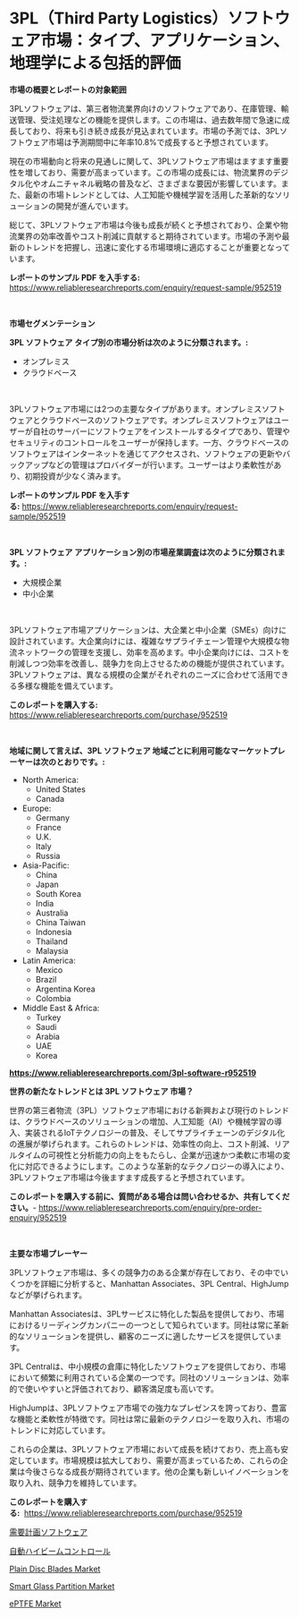 <p><h1>3PL（Third Party Logistics）ソフトウェア市場：タイプ、アプリケーション、地理学による包括的評価</h1></p><p><strong>市場の概要とレポートの対象範囲</strong></p>
<p><p>3PLソフトウェアは、第三者物流業界向けのソフトウェアであり、在庫管理、輸送管理、受注処理などの機能を提供します。この市場は、過去数年間で急速に成長しており、将来も引き続き成長が見込まれています。市場の予測では、3PLソフトウェア市場は予測期間中に年率10.8%で成長すると予想されています。</p><p>現在の市場動向と将来の見通しに関して、3PLソフトウェア市場はますます重要性を増しており、需要が高まっています。この市場の成長には、物流業界のデジタル化やオムニチャネル戦略の普及など、さまざまな要因が影響しています。また、最新の市場トレンドとしては、人工知能や機械学習を活用した革新的なソリューションの開発が進んでいます。</p><p>総じて、3PLソフトウェア市場は今後も成長が続くと予想されており、企業や物流業界の効率改善やコスト削減に貢献すると期待されています。市場の予測や最新のトレンドを把握し、迅速に変化する市場環境に適応することが重要となっています。</p></p>
<p><strong>レポートのサンプル PDF を入手する:</strong> <a href="https://www.reliableresearchreports.com/enquiry/request-sample/952519">https://www.reliableresearchreports.com/enquiry/request-sample/952519</a></p>
<p>&nbsp;</p>
<p><strong>市場セグメンテーション</strong></p>
<p><strong>3PL ソフトウェア タイプ別の市場分析は次のように分類されます。:</strong></p>
<p><ul><li>オンプレミス</li><li>クラウドベース</li></ul></p>
<p>&nbsp;</p>
<p><p>3PLソフトウェア市場には2つの主要なタイプがあります。オンプレミスソフトウェアとクラウドベースのソフトウェアです。オンプレミスソフトウェアはユーザーが自社のサーバーにソフトウェアをインストールするタイプであり、管理やセキュリティのコントロールをユーザーが保持します。一方、クラウドベースのソフトウェアはインターネットを通じてアクセスされ、ソフトウェアの更新やバックアップなどの管理はプロバイダーが行います。ユーザーはより柔軟性があり、初期投資が少なく済みます。</p></p>
<p><strong>レポートのサンプル PDF を入手する:</strong>&nbsp;<a href="https://www.reliableresearchreports.com/enquiry/request-sample/952519">https://www.reliableresearchreports.com/enquiry/request-sample/952519</a></p>
<p>&nbsp;</p>
<p><strong> 3PL ソフトウェア アプリケーション別の市場産業調査は次のように分類されます。:</strong></p>
<p><ul><li>大規模企業</li><li>中小企業</li></ul></p>
<p>&nbsp;</p>
<p><p>3PLソフトウェア市場アプリケーションは、大企業と中小企業（SMEs）向けに設計されています。大企業向けには、複雑なサプライチェーン管理や大規模な物流ネットワークの管理を支援し、効率を高めます。中小企業向けには、コストを削減しつつ効率を改善し、競争力を向上させるための機能が提供されています。3PLソフトウェアは、異なる規模の企業がそれぞれのニーズに合わせて活用できる多様な機能を備えています。</p></p>
<p><strong>このレポートを購入する:</strong>&nbsp; <a href="https://www.reliableresearchreports.com/purchase/952519">https://www.reliableresearchreports.com/purchase/952519</a></p>
<p>&nbsp;</p>
<p><strong>地域に関して言えば、3PL ソフトウェア 地域ごとに利用可能なマーケットプレーヤーは次のとおりです。:</strong></p>
<p><ul>
    <li>
        North America:
        <ul>
            <li>United States</li>
            <li>Canada</li>
        </ul>
    </li>
    <li>
        Europe:
        <ul>
            <li>Germany</li>
            <li>France</li>
            <li>U.K.</li>
            <li>Italy</li>
            <li>Russia</li>
        </ul>
    </li>
    <li>
        Asia-Pacific:
        <ul>
            <li>China</li>
            <li>Japan</li>
            <li>South Korea</li>
            <li>India</li>
            <li>Australia</li>
            <li>China Taiwan</li>
            <li>Indonesia</li>
            <li>Thailand</li>
            <li>Malaysia</li>
        </ul>
    </li>
    <li>
        Latin America:
        <ul>
            <li>Mexico</li>
            <li>Brazil</li>
            <li>Argentina Korea</li>
            <li>Colombia</li>
        </ul>
    </li>
    <li>
        Middle East & Africa:
        <ul>
            <li>Turkey</li>
            <li>Saudi</li>
            <li>Arabia</li>
            <li>UAE</li>
            <li>Korea</li>
        </ul>
    </li>
    </ul></p>
<p><strong><a href="https://www.reliableresearchreports.com/3pl-software-r952519">https://www.reliableresearchreports.com/3pl-software-r952519</a></strong>&nbsp;</p>
<p><strong>世界の新たなトレンドとは 3PL ソフトウェア 市場？</strong></p>
<p><p>世界の第三者物流（3PL）ソフトウェア市場における新興および現行のトレンドは、クラウドベースのソリューションの増加、人工知能（AI）や機械学習の導入、実装されるIoTテクノロジーの普及、そしてサプライチェーンのデジタル化の進展が挙げられます。これらのトレンドは、効率性の向上、コスト削減、リアルタイムの可視性と分析能力の向上をもたらし、企業が迅速かつ柔軟に市場の変化に対応できるようにします。このような革新的なテクノロジーの導入により、3PLソフトウェア市場は今後ますます成長すると予想されています。</p></p>
<p><strong>このレポートを購入する前に、質問がある場合は問い合わせるか、共有してください。</strong>- <a href="https://www.reliableresearchreports.com/enquiry/pre-order-enquiry/952519">https://www.reliableresearchreports.com/enquiry/pre-order-enquiry/952519</a></p>
<p>&nbsp;</p>
<p><strong>主要な市場プレーヤー</strong></p>
<p><p>3PLソフトウェア市場は、多くの競争力のある企業が存在しており、その中でいくつかを詳細に分析すると、Manhattan Associates、3PL Central、HighJumpなどが挙げられます。</p><p>Manhattan Associatesは、3PLサービスに特化した製品を提供しており、市場におけるリーディングカンパニーの一つとして知られています。同社は常に革新的なソリューションを提供し、顧客のニーズに適したサービスを提供しています。</p><p>3PL Centralは、中小規模の倉庫に特化したソフトウェアを提供しており、市場において頻繁に利用されている企業の一つです。同社のソリューションは、効率的で使いやすいと評価されており、顧客満足度も高いです。</p><p>HighJumpは、3PLソフトウェア市場での強力なプレゼンスを誇っており、豊富な機能と柔軟性が特徴です。同社は常に最新のテクノロジーを取り入れ、市場のトレンドに対応しています。</p><p>これらの企業は、3PLソフトウェア市場において成長を続けており、売上高も安定しています。市場規模は拡大しており、需要が高まっているため、これらの企業は今後さらなる成長が期待されています。他の企業も新しいイノベーションを取り入れ、競争力を維持しています。</p></p>
<p><strong>このレポートを購入する:</strong>&nbsp;&nbsp;<a href="https://www.reliableresearchreports.com/purchase/952519">https://www.reliableresearchreports.com/purchase/952519</a></p>
<p><p><a href="https://github.com/dandier2003/Market-Research-Report-List-1/blob/main/734443422014.md">需要計画ソフトウェア</a></p><p><a href="https://medium.com/@tubbs463/%E8%87%AA%E5%8B%95%E3%83%8F%E3%82%A4%E3%83%93%E3%83%BC%E3%83%A0%E5%88%B6%E5%BE%A1%E5%B8%82%E5%A0%B4-%E7%AB%B6%E4%BA%89%E5%88%86%E6%9E%90-%E5%B8%82%E5%A0%B4%E5%8B%95%E5%90%91%E3%81%A82031%E5%B9%B4%E3%81%BE%E3%81%A7%E3%81%AE%E4%BA%88%E6%B8%AC-78949141d5cc">自動ハイビームコントロール</a></p><p><a href="https://github.com/lbird53714/Market-Research-Report-List-4/blob/main/plain-disc-blades-market.md">Plain Disc Blades Market</a></p><p><a href="https://www.linkedin.com/pulse/smart-glass-partition-market-size-growth-segmentation-regional-tod7e?trackingId=Cui1j8sbnuPoq127JN5rxQ%3D%3D">Smart Glass Partition Market</a></p><p><a href="https://issuu.com/reportprime-2/docs/eptfe-market-size-2030.pptx">ePTFE Market</a></p></p>